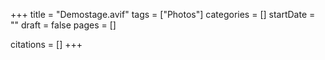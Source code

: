 +++
title = "Demostage.avif"
tags = ["Photos"]
categories = []
startDate = ""
draft = false
pages = []

citations = []
+++
